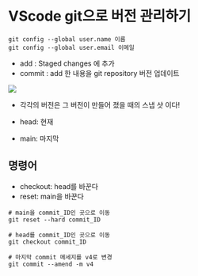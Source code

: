 
# VScode git으로 버전 관리하기


```git
git config --global user.name 이름
git config --global user.email 이메일
```

- add : Staged changes 에 추가
- commit : add 한 내용을 git repository 버전 업데이트 


![](https://i.imgur.com/i0dqRB2.png)

- 각각의 버전은 그 버전이 만들어 졌을 때의 스냅 샷 이다!


- head: 현재
- main: 마지막

## 명령어
- checkout: head를 바꾼다
- reset: main을 바꾼다
```git
# main을 commit_ID인 곳으로 이동
git reset --hard commit_ID

# head를 commit_ID인 곳으로 이동
git checkout commit_ID

# 마지막 commit 메세지를 v4로 변경
git commit --amend -m v4 
```

